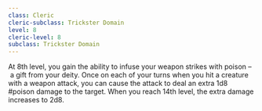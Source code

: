 ```yaml
---
class: Cleric
cleric-subclass: Trickster Domain
level: 8
cleric-level: 8
subclass: Trickster Domain
---
```


At 8th level, you gain the ability to infuse your weapon strikes with poison – a gift from your deity. Once on each of your turns when you hit a creature with a weapon attack, you can cause the attack to deal an extra 1d8 #poison damage to the target. When you reach 14th level, the extra damage increases to 2d8.
